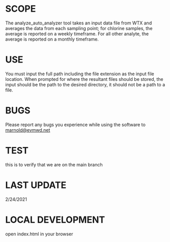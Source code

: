 # SCOPE
The analyze_auto_analyzer tool takes an input data file from WTX and averages the data from each sampling point; for chlorine samples, the average is reported on a weekly timeframe. For all other analyte, the average is reported on a monthly timeframe.


# USE
You must input the full path including the file extension as the input file location. When prompted for where the resultant files should be stored, the input should be the path to the desired directory, it should not be a path to a file.

# BUGS
Please report any bugs you experience while using the software to marnold@evmwd.net

# TEST
this is to verify that we are on the main branch

# LAST UPDATE

2/24/2021

# LOCAL DEVELOPMENT

open index.html in your browser
